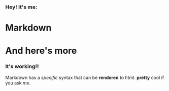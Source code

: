 ### Hey! It's me:
# Markdown
# And here's more
### It's working!!

Markdown has a *specific* syntax that can be **rendered** to html.
**pretty** cool if you ask *me*.
    
    
    